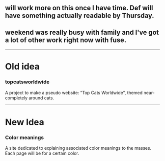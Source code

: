 
## will work more on this once I have time. Def will have something actually readable by Thursday.
## weekend was really busy with family and I've got a lot of other work right now with fuse.

---

# Old idea

### topcatsworldwide
A project to make a pseudo website: "Top Cats Worldwide", themed near-completely around cats.

---

# New Idea

### Color meanings
A site dedicated to explaining associated color meanings to the masses. 
Each page will be for a certain color.


